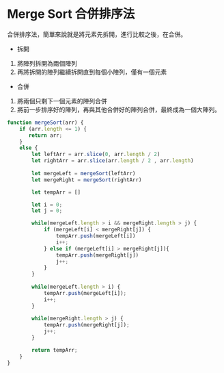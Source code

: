 # Merge Sort 合併排序法
合併排序法，簡單來說就是將元素先拆開，進行比較之後，在合併。

- 拆開
1. 將陣列拆開為兩個陣列
2. 再將拆開的陣列繼續拆開直到每個小陣列，僅有一個元素

- 合併
1. 將兩個只剩下一個元素的陣列合併
2. 將前一步排序好的陣列，再與其他合併好的陣列合併，最終成為一個大陣列。

```js
function mergeSort(arr) {
	if (arr.length <= 1) {
	   return arr;
    }
	else {
		let leftArr = arr.slice(0, arr.length / 2)
		let rightArr = arr.slice(arr.length / 2 , arr.length)
		
		let mergeLeft = mergeSort(leftArr)
		let mergeRight = mergeSort(rightArr)

		let tempArr = []

		let i = 0;
		let j = 0;

		while(mergeLeft.length > i && mergeRight.length > j) {
			if (mergeLeft[i] < mergeRight[j]) {
				tempArr.push(mergeLeft[i])
				i++;
			} else if (mergeLeft[i] > mergeRight[j]){
				tempArr.push(mergeRight[j])
				j++;
			} 
		} 
		
		while(mergeLeft.length > i) { 
			tempArr.push(mergeLeft[i]);
			i++;
		} 
		
		while(mergeRight.length > j) { 
			tempArr.push(mergeRight[j]);
			j++; 
		}

		return tempArr;
	}
}

```